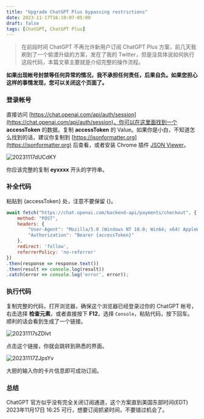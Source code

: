 ```yaml
---
title: "Upgrade ChatGPT Plus bypassing restrictions"
date: 2023-11-17T16:10:07-05:00
draft: false
tags: [ChatGPT, ChatGPT Plus]
---
```


> 在前段时间 ChatGPT 不再允许新用户订阅 ChatGPT Plus 方案，前几天我刷到了一个偷渡升级的方案，发在了我的 Twitter，但是没具体说如何执行这段代码，本篇文章主要就是介绍完整的操作流程。

**如果出现帐号封禁等任何异常的情况，我不承担任何责任，后果自负。如果您担心这样的事情发现，您可以关闭这个页面了。**

### 登录帐号
直接访问 [https://chat.openai.com/api/auth/session](https://chat.openai.com/api/auth/session)，你可以在这里面找到一个 **accessToken** 的数据。复制 **accessToken** 的 Value。如果你是小白，不知道怎么找到的话，建议你复制到 [https://jsonformatter.org](https://jsonformatter.org) 后查看，或者安装 Chrome 插件 [JSON Viewer](https://chrome.google.com/webstore/detail/gbmdgpbipfallnflgajpaliibnhdgobh)。

![20231117dUCdKY](https://r2.qwq.mx/blog/20231117dUCdKY.png)

你应该完整的复制 **eyxxxx** 开头的字符串。

### 补全代码
粘贴到 {accessToken} 处，注意不要保留 {}。
```js
await fetch("https://chat.openai.com/backend-api/payments/checkout", {
    method: "POST",
    headers: {
        "User-Agent": "Mozilla/5.0 (Windows NT 10.0; Win64; x64) AppleWebKit/537.36 (KHTML, like Gecko) Chrome/102.0.0.0 Safari/537.36",
        "Authorization": "Bearer {accessToken}"
    },
    redirect: 'follow',
    referrerPolicy: 'no-referrer' 
})
.then(response => response.text()) 
.then(result => console.log(result))
.catch(error => console.log('error', error));
```
### 执行代码
复制完整的代码，打开浏览器，确保这个浏览器已经登录过你的 ChatGPT 帐号，右击选择 **检查元素**，或者直接按下 **F12**，选择 `Console`，粘贴代码，按下回车。顺利的话会看到生成了一个链接。

![20231117sZDlvt](https://r2.qwq.mx/blog/20231117sZDlvt.png)

点击这个链接，你就会跳转到熟悉的界面。

![20231117ZJpsYv](https://r2.qwq.mx/blog/20231117ZJpsYv.png)

大胆的输入你的卡片信息即可成功订阅。

### 总结
ChatGPT 官方似乎没有完全关闭订阅通道，这个方案直到美国东部时间(EDT) 2023年11月17日 16:25 可行，想要订阅抓紧时间，不要错过机会了。